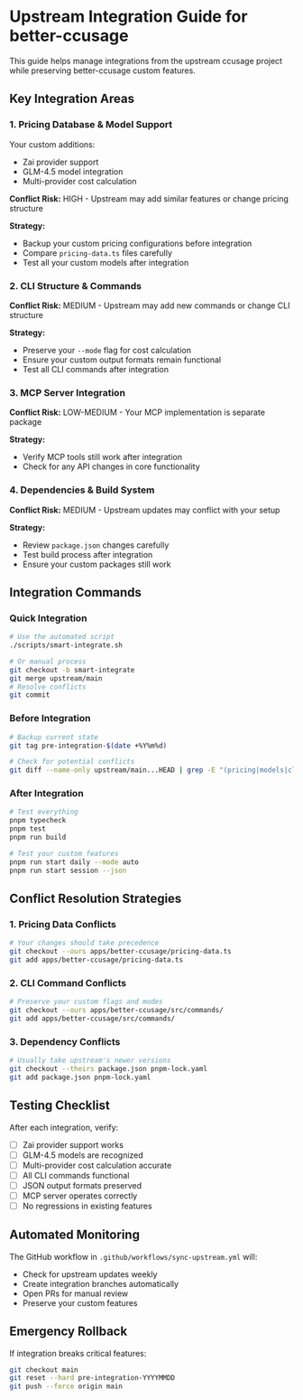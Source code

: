 # Upstream Integration Guide for better-ccusage

This guide helps manage integrations from the upstream ccusage project while preserving better-ccusage custom features.

## Key Integration Areas

### 1. **Pricing Database & Model Support**

Your custom additions:

- Zai provider support
- GLM-4.5 model integration
- Multi-provider cost calculation

**Conflict Risk:** HIGH - Upstream may add similar features or change pricing structure

**Strategy:**

- Backup your custom pricing configurations before integration
- Compare `pricing-data.ts` files carefully
- Test all your custom models after integration

### 2. **CLI Structure & Commands**

**Conflict Risk:** MEDIUM - Upstream may add new commands or change CLI structure

**Strategy:**

- Preserve your `--mode` flag for cost calculation
- Ensure your custom output formats remain functional
- Test all CLI commands after integration

### 3. **MCP Server Integration**

**Conflict Risk:** LOW-MEDIUM - Your MCP implementation is separate package

**Strategy:**

- Verify MCP tools still work after integration
- Check for any API changes in core functionality

### 4. **Dependencies & Build System**

**Conflict Risk:** MEDIUM - Upstream updates may conflict with your setup

**Strategy:**

- Review `package.json` changes carefully
- Test build process after integration
- Ensure your custom packages still work

## Integration Commands

### Quick Integration

```bash
# Use the automated script
./scripts/smart-integrate.sh

# Or manual process
git checkout -b smart-integrate
git merge upstream/main
# Resolve conflicts
git commit
```

### Before Integration

```bash
# Backup current state
git tag pre-integration-$(date +%Y%m%d)

# Check for potential conflicts
git diff --name-only upstream/main...HEAD | grep -E "(pricing|models|cli)"
```

### After Integration

```bash
# Test everything
pnpm typecheck
pnpm test
pnpm run build

# Test your custom features
pnpm run start daily --mode auto
pnpm run start session --json
```

## Conflict Resolution Strategies

### 1. **Pricing Data Conflicts**

```bash
# Your changes should take precedence
git checkout --ours apps/better-ccusage/pricing-data.ts
git add apps/better-ccusage/pricing-data.ts
```

### 2. **CLI Command Conflicts**

```bash
# Preserve your custom flags and modes
git checkout --ours apps/better-ccusage/src/commands/
git add apps/better-ccusage/src/commands/
```

### 3. **Dependency Conflicts**

```bash
# Usually take upstream's newer versions
git checkout --theirs package.json pnpm-lock.yaml
git add package.json pnpm-lock.yaml
```

## Testing Checklist

After each integration, verify:

- [ ] Zai provider support works
- [ ] GLM-4.5 models are recognized
- [ ] Multi-provider cost calculation accurate
- [ ] All CLI commands functional
- [ ] JSON output formats preserved
- [ ] MCP server operates correctly
- [ ] No regressions in existing features

## Automated Monitoring

The GitHub workflow in `.github/workflows/sync-upstream.yml` will:

- Check for upstream updates weekly
- Create integration branches automatically
- Open PRs for manual review
- Preserve your custom features

## Emergency Rollback

If integration breaks critical features:

```bash
git checkout main
git reset --hard pre-integration-YYYYMMDD
git push --force origin main
```
